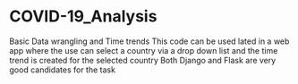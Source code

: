 # COVID-19_Analysis

Basic Data wrangling and Time trends
This code can be used lated in a web app where the use can select a country via a drop down list and the time trend is created for the selected country
Both Django and Flask are very good candidates for the task
